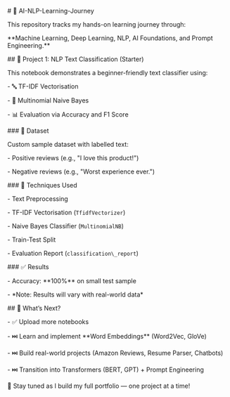 \# 🧠 AI-NLP-Learning-Journey



This repository tracks my hands-on learning journey through:

\*\*Machine Learning, Deep Learning, NLP, AI Foundations, and Prompt Engineering.\*\*



\## 📁 Project 1: NLP Text Classification (Starter)



This notebook demonstrates a beginner-friendly text classifier using:



\- 🔤 TF-IDF Vectorisation

\- 🤖 Multinomial Naive Bayes

\- 📊 Evaluation via Accuracy and F1 Score



\### 📄 Dataset

Custom sample dataset with labelled text:

\- Positive reviews (e.g., "I love this product!")

\- Negative reviews (e.g., "Worst experience ever.")



\### 🔧 Techniques Used

\- Text Preprocessing

\- TF-IDF Vectorisation (`TfidfVectorizer`)

\- Naive Bayes Classifier (`MultinomialNB`)

\- Train-Test Split

\- Evaluation Report (`classification\_report`)



\### ✅ Results

\- Accuracy: \*\*100%\*\* on small test sample

\- \*Note: Results will vary with real-world data\*



\## 🚀 What’s Next?

\- ✅ Upload more notebooks

\- ⏭️ Learn and implement \*\*Word Embeddings\*\* (Word2Vec, GloVe)

\- ⏭️ Build real-world projects (Amazon Reviews, Resume Parser, Chatbots)

\- ⏭️ Transition into Transformers (BERT, GPT) + Prompt Engineering



📌 Stay tuned as I build my full portfolio — one project at a time!

